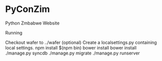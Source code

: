 # PyConZim
Python Zmbabwe Website

Running

Checkout wafer to ../wafer
(optional) Create a localsettings.py containing local settings.
npm install
$(npm bin) bower install
bower install
./manage.py syncdb
./manage.py migrate
./manage.py runserver
